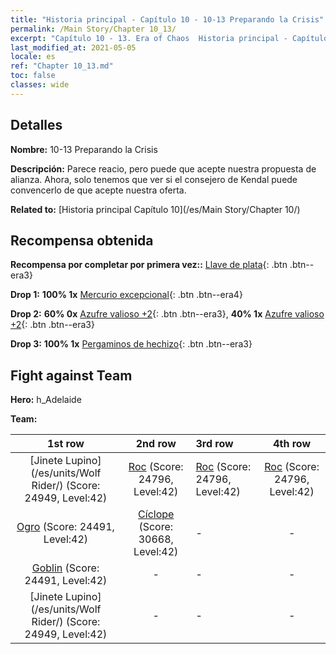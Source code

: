 ```yaml
---
title: "Historia principal - Capítulo 10 - 10-13 Preparando la Crisis"
permalink: /Main Story/Chapter 10_13/
excerpt: "Capítulo 10 - 13. Era of Chaos  Historia principal - Capítulo 10_13. 10-13 Preparando la Crisis"
last_modified_at: 2021-05-05
locale: es
ref: "Chapter 10_13.md"
toc: false
classes: wide
---
```


## Detalles

 **Nombre:** 10-13 Preparando la Crisis

 **Descripción:** Parece reacio, pero puede que acepte nuestra propuesta de alianza. Ahora, solo tenemos que ver si el consejero de Kendal puede convencerlo de que acepte nuestra oferta.

 **Related to:** [Historia principal Capítulo 10](/es/Main Story/Chapter 10/)

## Recompensa obtenida

 **Recompensa por completar por primera vez::** [Llave de plata](/ItemsES/con_693/){: .btn .btn--era3}

 **Drop 1:** **100% 1x** [Mercurio excepcional](/ItemsES/mat_35/){: .btn .btn--era4}

 **Drop 2:** **60% 0x** [Azufre valioso +2](/ItemsES/mat_29/){: .btn .btn--era3}, **40% 1x** [Azufre valioso +2](/ItemsES/mat_29/){: .btn .btn--era3}

 **Drop 3:** **100% 1x** [Pergaminos de hechizo](/ItemsES/con_694/){: .btn .btn--era3}


## Fight against Team
 **Hero:** h_Adelaide

 **Team:**


  | 1st row | 2nd row | 3rd row | 4th row |
  |:----:|:----:|:----|:----:|
  | [Jinete Lupino](/es/units/Wolf Rider/) (Score: 24949, Level:42)  | [Roc](/es/units/Roc/) (Score: 24796, Level:42)  | [Roc](/es/units/Roc/) (Score: 24796, Level:42)  | [Roc](/es/units/Roc/) (Score: 24796, Level:42)  |
  | [Ogro](/es/units/Ogre/) (Score: 24491, Level:42)  | [Cíclope](/es/units/Cyclops/) (Score: 30668, Level:42)  | - | - |
  | [Goblin](/es/units/Goblin/) (Score: 24491, Level:42)  | - | - | - |
  | [Jinete Lupino](/es/units/Wolf Rider/) (Score: 24949, Level:42)  | - | - | - |


